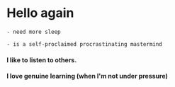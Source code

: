 # Hello again

`- need more sleep`

`- is a self-proclaimed procrastinating mastermind`

#### I like to listen to others.

#### I love genuine learning (when I'm not under pressure)
